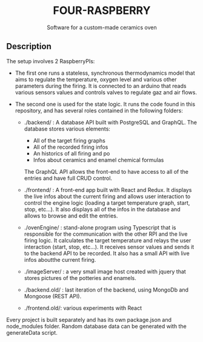 # <center>FOUR-RASPBERRY</center>

 <center>Software for a custom-made ceramics oven</center>

## Description

The setup involves 2 RaspberryPIs:

- The first one runs a stateless, synchronous thermodynamics model that aims to regulate the temperature, oxygen level and various other parameters during the firing. It is connected to an arduino that reads various sensors values and controls valves to regulate gaz and air flows.

- The second one is used for the state logic. It runs the code found in this repository, and has several roles contained in the following folders:

  - ./backend/ : A database API built with PostgreSQL and GraphQL. The database stores various elements:
    - All of the target firing graphs
    - All of the recorded firing infos
    - An historics of all firing and po
    - Infos about ceramics and enamel chemical formulas

    The GraphQL API allows the front-end to have access to all of the entries and have full CRUD control.

  - ./frontend/ : A front-end app built with React and Redux. It displays the live infos about the current firing and allows user interaction to control the engine logic (loading a target temperature graph, start, stop, etc...). It also displays all of the infos in the database and allows to browse and edit the entries.

  - ./ovenEngine/ : stand-alone program using Typescript that is responsible for the communication with the other RPI and the live firing logic. It calculates the target temperature and relays the user interaction (start, stop, etc...). It receives sensor values and sends it to the backend API to be recorded. It also has a small API with live infos aboutthe current firing.
    
  - ./imageServer/ : a very small image host created with jquery that stores pictures of the potteries and enamels.

  - ./backend.old/ : last iteration of the backend, using MongoDb and Mongoose (REST API).
  - ./frontend.old/: various experiments with React


Every project is built separately and has its own package.json and node_modules folder. Random database data can be generated with the generateData script.


